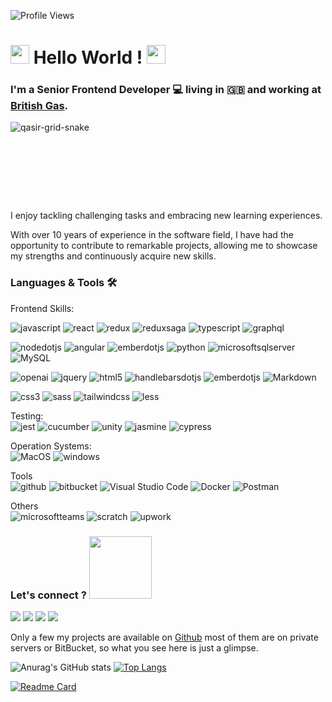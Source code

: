 ![Profile Views](https://komarev.com/ghpvc/?username=qasirdev&color=blue)
<h1><img src="https://emojis.slackmojis.com/emojis/images/1531849430/4246/blob-sunglasses.gif?1531849430" width="30"/> Hello World ! <img src="https://user-images.githubusercontent.com/42378118/110234147-e3259600-7f4e-11eb-95be-0c4047144dea.gif" width="30"></h1>

### I'm a Senior Frontend Developer :computer: living in 🇬🇧 and working at [British Gas](https://www.britishgas.co.uk/).

![qasir-grid-snake](https://github.com/qasirdev/qasir-profile/assets/19289683/72610223-a611-422c-8267-02498e6bb193)<svg viewBox="-16 -32 880 192" width="880" height="192" xmlns="http://www.w3.org/2000/svg">

I enjoy tackling challenging tasks and embracing new learning experiences.

With over 10 years of experience in the software field, I have had the opportunity to contribute to remarkable projects, allowing me to showcase my strengths and continuously acquire new skills.

### Languages & Tools 🛠

Frontend Skills:   

![javascript](https://img.shields.io/badge/-Javascript-05122A?style=flat&logo=javascript&logoColor=F7DF1E) ![react](https://img.shields.io/badge/-React-05122A?style=flat&logo=react&logoColor=61DAFB) ![redux](https://img.shields.io/badge/-Redux-05122A?style=flat&logo=redux&logoColor=007ACC) ![reduxsaga](https://img.shields.io/badge/-Redux%20thunk-05122A?style=flat&logo=reduxsaga&logoColor=999999) ![typescript](https://img.shields.io/badge/-Typescript-05122A?style=flat&logo=typescript&logoColor=3178C6) ![graphql](https://img.shields.io/badge/-GraphQl-05122A?style=flat&logo=graphql&logoColor=E10098)&nbsp;

![nodedotjs](https://img.shields.io/badge/-Node%20js-05122A?style=flat&logo=nodedotjs&logoColor=339933) ![angular](https://img.shields.io/badge/-Angular-05122A?style=flat&logo=angular&logoColor=0F0F11) ![emberdotjs](https://img.shields.io/badge/-Ember%20js-05122A?style=flat&logo=emberdotjs&logoColor=E04E39) ![python](https://img.shields.io/badge/-Python-05122A?style=flat&logo=python&logoColor=3776AB) ![microsoftsqlserver](https://img.shields.io/badge/-Microsoft%20Sql%20Server-05122A?style=flat&logo=microsoftsqlserver&logoColor=CC2927) ![MySQL](https://img.shields.io/badge/-MySQL-05122A?style=flat&logo=mysql&logoColor=white)&nbsp;

![openai](https://img.shields.io/badge/-Openai-05122A?style=flat&logo=openai&logoColor=412991)
![jquery](https://img.shields.io/badge/-jquery-05122A?style=flat&logo=jquery&logoColor=0769AD)
![html5](https://img.shields.io/badge/-Html5-05122A?style=flat&logo=html5&logoColor=E34F26)
![handlebarsdotjs](https://img.shields.io/badge/-handlebars%20js-05122A?style=flat&logo=handlebarsdotjs&logoColor=23FFB0)
![emberdotjs](https://img.shields.io/badge/-Ember%20Cli-05122A?style=flat&logo=emberdotjs&logoColor=E04E39)
![Markdown](https://img.shields.io/badge/-Markdown-05122A?style=flat&logo=markdown)&nbsp;

![css3](https://img.shields.io/badge/-Css3-05122A?style=flat&logo=css3&logoColor=1572B6)
![sass](https://img.shields.io/badge/-Sass-05122A?style=flat&logo=sass&logoColor=CC6699)
![tailwindcss](https://img.shields.io/badge/-Tailwind%20Css-05122A?style=flat&logo=tailwindcss&logoColor=06B6D4)
![less](https://img.shields.io/badge/-Less-05122A?style=flat&logo=less&logoColor=1177AA)&nbsp;

Testing:  
![jest](https://img.shields.io/badge/-TDD-05122A?style=flat&logo=jest&logoColor=C21325)
![cucumber](https://img.shields.io/badge/-BDD-05122A?style=flat&logo=cucumber&logoColor=23D96C)
![unity](https://img.shields.io/badge/-Unit%20Testing-05122A?style=flat&logo=unity&logoColor=E04E39)
![jasmine](https://img.shields.io/badge/-Integration%20Testing-05122A?style=flat&logo=jasmine&logoColor=8A4182)
![cypress](https://img.shields.io/badge/-Acceptance%20Testing-05122A?style=flat&logo=cypress&logoColor=69D3A7)&nbsp;

Operation Systems:  
![MacOS](https://img.shields.io/badge/-MacOS-05122A?style=flat&logo=apple)
![windows](https://img.shields.io/badge/-Windows-05122A?style=flat&logo=windows&logoColor=0078D4)&nbsp;

Tools  
![github](https://img.shields.io/badge/-Github-05122A?style=flat&logo=github&logoColor=007ACC)
![bitbucket](https://img.shields.io/badge/-Bitbucket-05122A?style=flat&logo=bitbucket&logoColor=0052CC)
![Visual Studio Code](https://img.shields.io/badge/-Visual%20Studio%20Code-05122A?style=flat&logo=visual-studio-code&logoColor=007ACC) 
![Docker](https://img.shields.io/badge/-Docker-05122A?style=flat&logo=docker) 
![Postman](https://img.shields.io/badge/-Postman-05122A?style=flat&logo=postman)&nbsp;


Others  
![microsoftteams](https://img.shields.io/badge/-Team%20management-05122A?style=flat&logo=microsoftteams&logoColor=6264A7)
![scratch](https://img.shields.io/badge/-Agile,%20Scrums-05122A?style=flat&logo=scratch&logoColor=4D97FF)
![upwork](https://img.shields.io/badge/-Working%20directly%20with%20clients-05122A?style=flat&logo=upwork&logoColor=6FDA44)&nbsp; 

### Let's connect ? <img src='https://github.com/qasirdev/qasirdev/assets/19289683/9c07b01b-9a2e-461f-afdb-ba887cb95c25' width="100px">

<p align="left">
<a href="http://www.qasir.co.uk/"><img src="https://img.shields.io/badge/-Portfolio%20with%20Docker-D16f37?style=flat&logo=qase&logoColor=white"/></a>
<a href="https://www.linkedin.com/in/qasir/" target="_blank"><img src="https://img.shields.io/badge/-qasirdev-0077B5?style=flat&logo=Linkedin&logoColor=white"/></a>
<a href="mailto:qasirdev@gmail.com"><img src="https://img.shields.io/badge/-qasirdev@gmail.com-D14836?style=flat&logo=Gmail&logoColor=white"/></a>
<a href="mailto:hello@qasir.co.uk"><img src="https://img.shields.io/badge/hello@qasir.co.uk-31DA1F2?style=flat&logo=theconversation&logoColor=white"/></a>
</p>

<!--
https://github.com/GuillaumeFalourd
https://github.com/anuraghazra/github-readme-stats
https://simpleicons.org/
-->
Only a few my projects are available on [Github](https://github.com/qasirdev) most of them are on private servers or BitBucket, so what you see here is just a glimpse.

![Anurag's GitHub stats](https://github-readme-stats.vercel.app/api?username=qasirdev&show_icons=true&theme=radical)
[![Top Langs](https://github-readme-stats.vercel.app/api/top-langs/?username=qasirdev&layout=donut)](https://github.com/qasirdev/github-readme-stats)

[![Readme Card](https://github-readme-stats.vercel.app/api/pin/?username=qasirdev&repo=qasir-profile)](https://github.com/qasirdev/qasir-profile)

<!--
**qasirdev/qasirdev** is a ✨ _special_ ✨ repository because its `README.md` (this file) appears on your GitHub profile.

Here are some ideas to get you started:

- 🔭 I’m currently working on ...
- 🌱 I’m currently learning ...
- 👯 I’m looking to collaborate on ...
- 🤔 I’m looking for help with ...
- 💬 Ask me about ...
- 📫 How to reach me: ...
- 😄 Pronouns: ...
- ⚡ Fun fact: ...
-->
